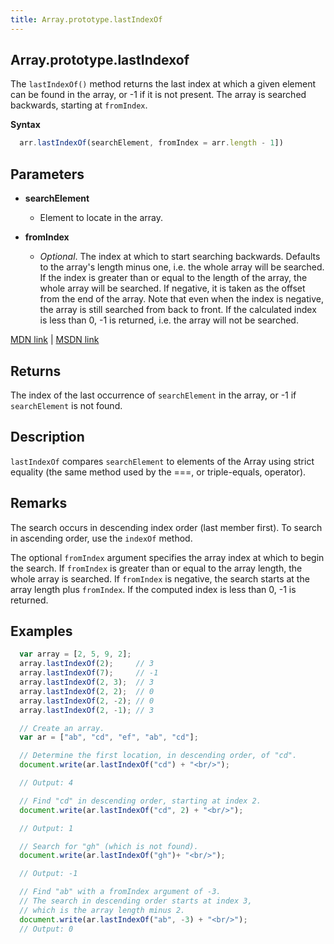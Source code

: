 ```yaml
---
title: Array.prototype.lastIndexOf
---
```

## Array.prototype.lastIndexof

The `lastIndexOf()` method returns the last index at which a given element can be found in the array, or -1 if it is not present. The array is searched backwards, starting at `fromIndex`.

**Syntax**
```javascript
  arr.lastIndexOf(searchElement, fromIndex = arr.length - 1])
```

## Parameters

*   **searchElement**
    *   Element to locate in the array.

*   **fromIndex**

    *   _Optional_. The index at which to start searching backwards. Defaults to the array's length minus one, i.e. the whole array will be searched. If the index is greater than or equal to the length of the array, the whole array will be searched. If negative, it is taken as the offset from the end of the array. Note that even when the index is negative, the array is still searched from back to front. If the calculated index is less than 0, -1 is returned, i.e. the array will not be searched.

<a href='https://developer.mozilla.org/en-US/docs/Web/JavaScript/Reference/Global_Objects/Array/lastIndexOf' target='_blank' rel='nofollow'>MDN link</a> | <a href='https://msdn.microsoft.com/en-us/LIBRary/ff679972%28v=vs.94%29.aspx' target='_blank' rel='nofollow'>MSDN link</a>

## Returns

The index of the last occurrence of `searchElement` in the array, or -1 if `searchElement` is not found.

## Description

`lastIndexOf` compares `searchElement` to elements of the Array using strict equality (the same method used by the ===, or triple-equals, operator).

## Remarks

The search occurs in descending index order (last member first). To search in ascending order, use the `indexOf` method.

The optional `fromIndex` argument specifies the array index at which to begin the search. If `fromIndex` is greater than or equal to the array length, the whole array is searched. If `fromIndex` is negative, the search starts at the array length plus `fromIndex`. If the computed index is less than 0, -1 is returned.

## Examples
```javascript
  var array = [2, 5, 9, 2];
  array.lastIndexOf(2);     // 3
  array.lastIndexOf(7);     // -1
  array.lastIndexOf(2, 3);  // 3
  array.lastIndexOf(2, 2);  // 0
  array.lastIndexOf(2, -2); // 0
  array.lastIndexOf(2, -1); // 3

  // Create an array.
  var ar = ["ab", "cd", "ef", "ab", "cd"];

  // Determine the first location, in descending order, of "cd".
  document.write(ar.lastIndexOf("cd") + "<br/>");

  // Output: 4

  // Find "cd" in descending order, starting at index 2.
  document.write(ar.lastIndexOf("cd", 2) + "<br/>");

  // Output: 1

  // Search for "gh" (which is not found).
  document.write(ar.lastIndexOf("gh")+ "<br/>");

  // Output: -1

  // Find "ab" with a fromIndex argument of -3.
  // The search in descending order starts at index 3,
  // which is the array length minus 2.
  document.write(ar.lastIndexOf("ab", -3) + "<br/>");
  // Output: 0
```

